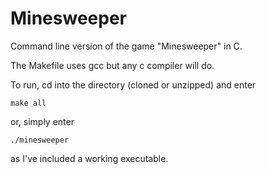 # Minesweeper
Command line version of the game "Minesweeper" in C.

The Makefile uses gcc but any c compiler will do.

To run, cd into the directory (cloned or unzipped) and enter

`make all`

or, simply enter

`./minesweeper`

as I've included a working executable.